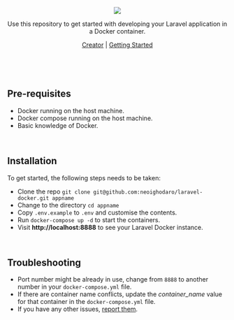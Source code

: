 <p align="center"><img src="https://cloud.githubusercontent.com/assets/807318/22915144/7659b1ce-f275-11e6-8821-21c89ceb30b5.png" /></p>
<p align="center">Use this repository to get started with developing your Laravel application in a Docker container.</p>
<p align="center"><a href="https://neoighodaro.com">Creator</a> | <a href="https://scotch.io">Getting Started</a></p>

<p>&nbsp;</p>
<p>&nbsp;</p>

## Pre-requisites
* Docker running on the host machine.
* Docker compose running on the host machine.
* Basic knowledge of Docker.

<p>&nbsp;</p>

## Installation
To get started, the following steps needs to be taken:
* Clone the repo `git clone git@github.com:neoighodaro/laravel-docker.git appname`
* Change to the directory `cd appname`
* Copy `.env.example` to `.env` and customise the contents.
* Run `docker-compose up -d` to start the containers.
* Visit **http://localhost:8888** to see your Laravel Docker instance.

<p>&nbsp;</p>

## Troubleshooting
* Port number might be already in use, change from `8888` to another number in your `docker-compose.yml` file.
* If there are container name conflicts, update the *container_name* value for that container in the `docker-compose.yml` file. 
* If you have any other issues, [report them](https://github.com/neoighodaro/laravel-docker/issues).